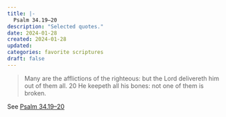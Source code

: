 ```yaml
---
title: |-
  Psalm 34.19–20
description: "Selected quotes."
date: 2024-01-28
created: 2024-01-28
updated: 
categories: favorite scriptures
draft: false
---
```


> Many are the afflictions of the righteous: but the Lord delivereth him out of them all.  20 He keepeth all his bones: not one of them is broken.

See [Psalm 34.19–20](https://www.churchofjesuschrist.org/study/scriptures/ot/ps/34?id=p19-p20&lang=eng#p19)